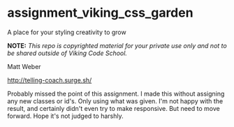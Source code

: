 assignment_viking_css_garden
============================

A place for your styling creativity to grow


**NOTE:** *This repo is copyrighted material for your private use only and not to be shared outside of Viking Code School.*

Matt Weber

http://telling-coach.surge.sh/

Probably missed the point of this assignment. I made this without assigning any new classes or id's. Only using what was given. I'm not happy with the result, and certainly didn't even try to make responsive. But need to move forward. Hope it's not judged to harshly. 
